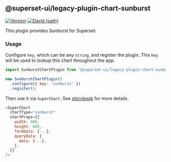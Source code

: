 ## @superset-ui/legacy-plugin-chart-sunburst

[![Version](https://img.shields.io/npm/v/@superset-ui/legacy-plugin-chart-sunburst.svg?style=flat-square)](https://img.shields.io/npm/v/@superset-ui/legacy-plugin-chart-sunburst.svg?style=flat-square)
[![David (path)](https://img.shields.io/david/apache-superset/superset-ui-plugins.svg?path=packages%2Fsuperset-ui-legacy-plugin-chart-sunburst&style=flat-square)](https://david-dm.org/apache-superset/superset-ui-plugins?path=packages/superset-ui-legacy-plugin-chart-sunburst)

This plugin provides Sunburst for Superset.

### Usage

Configure `key`, which can be any `string`, and register the plugin. This `key` will be used to lookup this chart throughout the app.

```js
import SunburstChartPlugin from '@superset-ui/legacy-plugin-chart-sunburst';

new SunburstChartPlugin()
  .configure({ key: 'sunburst' })
  .register();
```

Then use it via `SuperChart`. See [storybook](https://apache-superset.github.io/superset-ui-plugins/?selectedKind=plugin-chart-sunburst) for more details.

```js
<SuperChart
  chartType="sunburst"
  chartProps={{
    width: 600,
    height: 600,
    formData: {...},
    queryData: {
      data: {...},
    },
  }}
/>
```